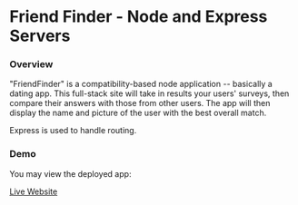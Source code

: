 # Friend Finder - Node and Express Servers

### Overview

"FriendFinder" is a compatibility-based node application -- basically a dating app. This full-stack site will take in results your users' surveys, then compare their answers with those from other users. The app will then display the name and picture of the user with the best overall match.

Express is used to handle routing.

### Demo

You may view the deployed app:

[Live Website](https://tranquil-bastion-97930.herokuapp.com/)
